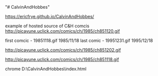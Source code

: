 "# CalvinAndHobbes" 

https://ericfrye.github.io/CalvinAndHobbes/

example of hosted source of C&H comcis http://picayune.uclick.com/comics/ch/1985/ch851120.gif

first comcic - 19851118.gif 1985/11/18
last comic - 19951231.gif 1995/12/18

http://picayune.uclick.com/comics/ch/1985/ch851202.gif

http://picayune.uclick.com/comics/ch/1985/ch851118.gif

chrome D:\CalvinAndHobbes\index.html
